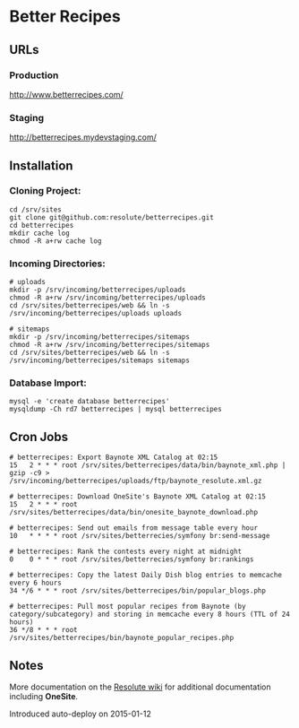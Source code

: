 # Better Recipes

## URLs

### Production

http://www.betterrecipes.com/

### Staging

http://betterrecipes.mydevstaging.com/


## Installation

### Cloning Project:

    cd /srv/sites
    git clone git@github.com:resolute/betterrecipes.git
    cd betterrecipes
    mkdir cache log
    chmod -R a+rw cache log

### Incoming Directories:

    # uploads
    mkdir -p /srv/incoming/betterrecipes/uploads
    chmod -R a+rw /srv/incoming/betterrecipes/uploads
    cd /srv/sites/betterrecipes/web && ln -s /srv/incoming/betterrecipes/uploads uploads

    # sitemaps
    mkdir -p /srv/incoming/betterrecipes/sitemaps
    chmod -R a+rw /srv/incoming/betterrecipes/sitemaps
    cd /srv/sites/betterrecipes/web && ln -s /srv/incoming/betterrecipes/sitemaps sitemaps

### Database Import:

    mysql -e 'create database betterrecipes'
    mysqldump -Ch rd7 betterrecipes | mysql betterrecipes

## Cron Jobs

    # betterrecipes: Export Baynote XML Catalog at 02:15
    15   2 * * * root /srv/sites/betterrecipes/data/bin/baynote_xml.php | gzip -c9 > /srv/incoming/betterrecipes/uploads/ftp/baynote_resolute.xml.gz

    # betterrecipes: Download OneSite's Baynote XML Catalog at 02:15
    15   2 * * * root /srv/sites/betterrecipes/data/bin/onesite_baynote_download.php

    # betterrecipes: Send out emails from message table every hour
    10   * * * * root /srv/sites/betterrecies/symfony br:send-message

    # betterrecipes: Rank the contests every night at midnight
    0    0 * * * root /srv/sites/betterrecies/symfony br:rankings

    # betterrecipes: Copy the latest Daily Dish blog entries to memcache every 6 hours
    34 */6 * * * root /srv/sites/betterrecipes/bin/popular_blogs.php

    # betterrecipes: Pull most popular recipes from Baynote (by category/subcategory) and storing in memcache every 8 hours (TTL of 24 hours)
    36 */8 * * * root /srv/sites/betterrecipes/bin/baynote_popular_recipes.php

## Notes

More documentation on the [Resolute wiki](http://toc.resolute.com/wiki) for additional documentation including **OneSite**.

Introduced auto-deploy on 2015-01-12

